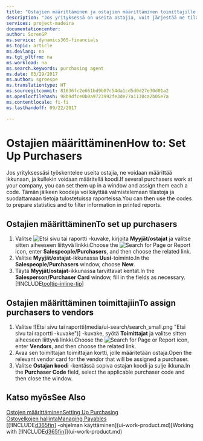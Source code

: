 ```yaml
---
title: "Ostajien määrittäminen ja ostajien määrittäminen toimittajille | Microsoft Docs"
description: "Jos yrityksessä on useita ostajia, voit järjestää ne tilastoanalyyseja varten."
services: project-madeira
documentationcenter: 
author: SorenGP
ms.service: dynamics365-financials
ms.topic: article
ms.devlang: na
ms.tgt_pltfrm: na
ms.workload: na
ms.search.keywords: purchasing agent
ms.date: 03/29/2017
ms.author: sgroespe
ms.translationtype: HT
ms.sourcegitcommit: 81636fc2e661bd9b07c54da1cd5d0d27e30d01a2
ms.openlocfilehash: 98b9dfce0b0a9723992fe3de77a1130ca2b05e7a
ms.contentlocale: fi-fi
ms.lasthandoff: 09/22/2017

---
```

# <a name="how-to-set-up-purchasers"></a><span data-ttu-id="24c9b-103">Ostajien määrittäminen</span><span class="sxs-lookup"><span data-stu-id="24c9b-103">How to: Set Up Purchasers</span></span>
<span data-ttu-id="24c9b-104">Jos yrityksessäsi työskentelee useita ostajia, ne voidaan määrittää ikkunaan, ja kullekin voidaan määritellä koodi.</span><span class="sxs-lookup"><span data-stu-id="24c9b-104">If several purchasers work at your company, you can set them up in a window and assign them each a code.</span></span> <span data-ttu-id="24c9b-105">Tämän jälkeen koodeja voi käyttää valmistelemaan tilastoja ja suodattamaan tietoja tulostetuissa raporteissa.</span><span class="sxs-lookup"><span data-stu-id="24c9b-105">You can then use the codes to prepare statistics and to filter information in printed reports.</span></span>

## <a name="to-set-up-purchasers"></a><span data-ttu-id="24c9b-106">Ostajien määrittäminen</span><span class="sxs-lookup"><span data-stu-id="24c9b-106">To set up purchasers</span></span>
1. <span data-ttu-id="24c9b-107">Valitse ![Etsi sivu tai raportti](media/ui-search/search_small.png "Etsi sivu tai raportti -kuvake") -kuvake, kirjoita **Myyjät/ostajat** ja valitse sitten aiheeseen liittyvä linkki.</span><span class="sxs-lookup"><span data-stu-id="24c9b-107">Choose the ![Search for Page or Report](media/ui-search/search_small.png "Search for Page or Report icon") icon, enter **Salespeople/Purchasers**, and then choose the related link.</span></span>
2. <span data-ttu-id="24c9b-108">Valitse **Myyjät/ostajat**-ikkunassa **Uusi**-toiminto.</span><span class="sxs-lookup"><span data-stu-id="24c9b-108">In the **Salespeople/Purchasers** window, choose **New**.</span></span>
3. <span data-ttu-id="24c9b-109">Täytä **Myyjät/ostajat**-ikkunassa tarvittavat kentät.</span><span class="sxs-lookup"><span data-stu-id="24c9b-109">In the **Salesperson/Purchaser Card** window, fill in the fields as necessary.</span></span> [!INCLUDE[tooltip-inline-tip](includes/tooltip-inline-tip_md.md)]

## <a name="to-assign-purchasers-to-vendors"></a><span data-ttu-id="24c9b-110">Ostajien määrittäminen toimittajiin</span><span class="sxs-lookup"><span data-stu-id="24c9b-110">To assign purchasers to vendors</span></span>
1. <span data-ttu-id="24c9b-111">Valitse ![Etsi sivu tai raportti(media/ui-search/search_small.png "Etsi sivu tai raportti -kuvake")] -kuvake, syötä **Toimittajat** ja valitse sitten aiheeseen liittyvä linkki.</span><span class="sxs-lookup"><span data-stu-id="24c9b-111">Choose the ![Search for Page or Report](media/ui-search/search_small.png "Search for Page or Report icon") icon, enter **Vendors**, and then choose the related link.</span></span>
2. <span data-ttu-id="24c9b-112">Avaa sen toimittajan toimittajan kortti, jolle määritetään ostaja.</span><span class="sxs-lookup"><span data-stu-id="24c9b-112">Open the relevant vendor card for the vendor that will be assigned a purchaser.</span></span>
3. <span data-ttu-id="24c9b-113">Valitse **Ostajan koodi** -kentässä sopiva ostajan koodi ja sulje ikkuna.</span><span class="sxs-lookup"><span data-stu-id="24c9b-113">In the **Purchaser Code** field, select the applicable purchaser code and then close the window.</span></span>

## <a name="see-also"></a><span data-ttu-id="24c9b-114">Katso myös</span><span class="sxs-lookup"><span data-stu-id="24c9b-114">See Also</span></span>
[<span data-ttu-id="24c9b-115">Ostojen määrittäminen</span><span class="sxs-lookup"><span data-stu-id="24c9b-115">Setting Up Purchasing</span></span>](purchasing-setup-purchasing.md)  
[<span data-ttu-id="24c9b-116">Ostovelkojen hallinta</span><span class="sxs-lookup"><span data-stu-id="24c9b-116">Managing Payables</span></span>](payables-manage-payables.md)  
<span data-ttu-id="24c9b-117">[[!INCLUDE[d365fin](includes/d365fin_md.md)] -ohjelman käyttäminen](ui-work-product.md)</span><span class="sxs-lookup"><span data-stu-id="24c9b-117">[Working with [!INCLUDE[d365fin](includes/d365fin_md.md)]](ui-work-product.md)</span></span>

